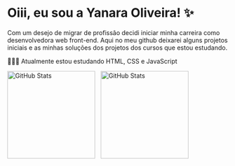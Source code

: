 # Oiii, eu sou a Yanara Oliveira! ✨
Com um desejo de migrar de profissão decidi iniciar minha carreira como desenvolvedora web front-end. Aqui no meu github deixarei alguns projetos iniciais e as minhas soluções dos projetos dos cursos que estou estudando.

👩🏻‍💻 Atualmente estou estudando HTML, CSS e JavaScript

<p>
  <img 
    align="left" 
    alt="GitHub Stats" 
    height="200" 
    style="padding-right: 10px;" 
    src="https://github-readme-stats.vercel.app/api?username=yaolliveira&show_icons=true&theme=radical&include_all_commits=true&locale=pt-br" 
  />

<img 
      align="left" 
      alt="GitHub Stats" 
      height="200" 
      src="https://github-readme-stats.vercel.app/api/top-langs/?username=yaolliveira&theme=radical&layout=compact&custom_title=Tecnologias&langs_count=9" 
  />

</p>
